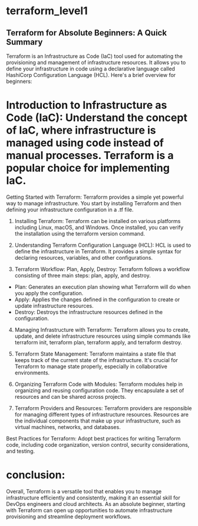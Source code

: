 # terraform_level1
## Terraform for Absolute Beginners: A Quick Summary

Terraform is an Infrastructure as Code (IaC) tool used for automating the provisioning and management of infrastructure resources. It allows you to define your infrastructure in code using a declarative language called HashiCorp Configuration Language (HCL). Here's a brief overview for beginners:

# Introduction to Infrastructure as Code (IaC): Understand the concept of IaC, where infrastructure is managed using code instead of manual processes. Terraform is a popular choice for implementing IaC.

Getting Started with Terraform: Terraform provides a simple yet powerful way to manage infrastructure. You start by installing Terraform and then defining your infrastructure configuration in a .tf file.

1. Installing Terraform: Terraform can be installed on various platforms including Linux, macOS, and Windows. Once installed, you can verify the installation using the terraform version command.

2. Understanding Terraform Configuration Language (HCL): HCL is used to define the infrastructure in Terraform. It provides a simple syntax for declaring resources, variables, and other configurations.

3. Terraform Workflow: Plan, Apply, Destroy: Terraform follows a workflow consisting of three main steps: plan, apply, and destroy.

- Plan: Generates an execution plan showing what Terraform will do when you apply the configuration.
- Apply: Applies the changes defined in the configuration to create or update infrastructure resources.
- Destroy: Destroys the infrastructure resources defined in the configuration.
4. Managing Infrastructure with Terraform: Terraform allows you to create, update, and delete infrastructure resources using simple commands like terraform init, terraform plan, terraform apply, and terraform destroy.

5. Terraform State Management: Terraform maintains a state file that keeps track of the current state of the infrastructure. It's crucial for Terraform to manage state properly, especially in collaborative environments.

6. Organizing Terraform Code with Modules: Terraform modules help in organizing and reusing configuration code. They encapsulate a set of resources and can be shared across projects.

7. Terraform Providers and Resources: Terraform providers are responsible for managing different types of infrastructure resources. Resources are the individual components that make up your infrastructure, such as virtual machines, networks, and databases.

Best Practices for Terraform: Adopt best practices for writing Terraform code, including code organization, version control, security considerations, and testing.

# conclusion:

Overall, Terraform is a versatile tool that enables you to manage infrastructure efficiently and consistently, making it an essential skill for DevOps engineers and cloud architects. As an absolute beginner, starting with Terraform can open up opportunities to automate infrastructure provisioning and streamline deployment workflows.
